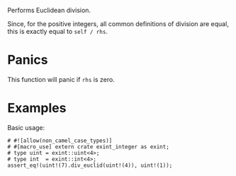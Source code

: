 Performs Euclidean division.

Since, for the positive integers, all common definitions of division are equal,
this is exactly equal to `self / rhs`.

# Panics

This function will panic if `rhs` is zero.

# Examples

Basic usage:

```
# #![allow(non_camel_case_types)]
# #[macro_use] extern crate exint_integer as exint;
# type uint = exint::uint<4>;
# type int  = exint::int<4>;
assert_eq!(uint!(7).div_euclid(uint!(4)), uint!(1));
```
